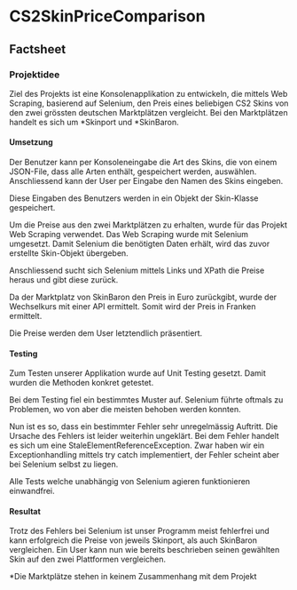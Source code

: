 # CS2SkinPriceComparison

## Factsheet

### Projektidee

Ziel des Projekts ist eine Konsolenapplikation zu entwickeln, die mittels Web Scraping, basierend auf Selenium, den Preis eines beliebigen CS2 Skins von den zwei grössten deutschen Marktplätzen vergleicht. Bei den Marktplätzen handelt es sich um \*Skinport und \*SkinBaron.

#### Umsetzung

Der Benutzer kann per Konsoleneingabe die Art des Skins, die von einem JSON-File, dass alle Arten enthält, gespeichert werden, auswählen. Anschliessend kann der User per Eingabe den Namen des Skins eingeben.

Diese Eingaben des Benutzers werden in ein Objekt der Skin-Klasse gespeichert.

Um die Preise aus den zwei Marktplätzen zu erhalten, wurde für das Projekt Web Scraping verwendet. Das Web Scraping wurde mit Selenium umgesetzt. Damit Selenium die benötigten Daten erhält, wird das zuvor erstellte Skin-Objekt übergeben.

Anschliessend sucht sich Selenium mittels Links und XPath die Preise heraus und gibt diese zurück.

Da der Marktplatz von SkinBaron den Preis in Euro zurückgibt, wurde der Wechselkurs mit einer API ermittelt. Somit wird der Preis in Franken ermittelt.

Die Preise werden dem User letztendlich präsentiert.

#### Testing

Zum Testen unserer Applikation wurde auf Unit Testing gesetzt. Damit wurden die Methoden konkret getestet.

Bei dem Testing fiel ein bestimmtes Muster auf. Selenium führte oftmals zu Problemen, wo von aber die meisten behoben werden konnten.

Nun ist es so, dass ein bestimmter Fehler sehr unregelmässig Auftritt. Die Ursache des Fehlers ist leider weiterhin ungeklärt. Bei dem Fehler handelt es sich um eine StaleElementReferenceException. Zwar haben wir ein Exceptionhandling mittels try catch implementiert, der Fehler scheint aber bei Selenium selbst zu liegen.

Alle Tests welche unabhängig von Selenium agieren funktionieren einwandfrei.

#### Resultat

Trotz des Fehlers bei Selenium ist unser Programm meist fehlerfrei und kann erfolgreich die Preise von jeweils Skinport, als auch SkinBaron vergleichen. Ein User kann nun wie bereits beschrieben seinen gewählten Skin auf den zwei Plattformen vergleichen.

\*Die Marktplätze stehen in keinem Zusammenhang mit dem Projekt

